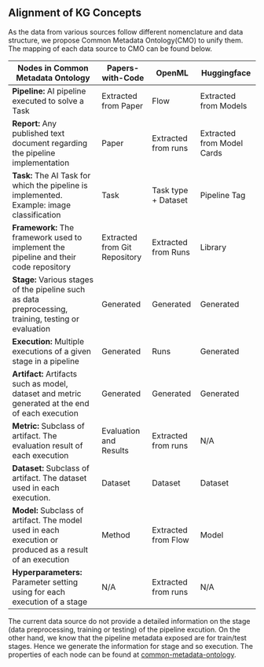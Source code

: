 ## Alignment of KG Concepts
As the data from various sources follow different nomenclature and data structure, we propose Common Metadata Ontology(CMO) to unify them. The mapping of each data source to CMO can be found below.


|     **Nodes   in Common Metadata Ontology**                                                                             |     **Papers-with-Code**                  |     **OpenML**                   |     **Huggingface**                   |
|---------------------------------------------------------------------------------------------------------------------|-----------------------------------------|------------------------------|-------------------------------------|
|     **Pipeline:**  AI pipeline executed to solve a Task                                                               |     Extracted from   Paper              |     Flow                     |     Extracted from   Models         |
|     **Report:**     Any   published text document regarding the pipeline implementation                                  |     Paper                               |     Extracted from   runs    |     Extracted from   Model Cards    |
|     **Task:**     The   AI Task for which the pipeline is implemented. Example: image classification                     |     Task                                |     Task type   + Dataset    |     Pipeline   Tag                  |
|     **Framework:**     The   framework used to implement the pipeline and their code repository                          |     Extracted from   Git Repository     |     Extracted from   Runs    |     Library                         |
|     **Stage:**     Various   stages of the pipeline such as data preprocessing, training, testing or   evaluation        |     Generated                           |     Generated                |     Generated                       |
|     **Execution:**     Multiple   executions of a given stage in a pipeline                                              |     Generated                           |     Runs                     |     Generated                       |
|     **Artifact:**     Artifacts   such as model, dataset and metric generated at the end of each execution               |     Generated                           |     Generated                |     Generated                       |
|     **Metric:**     Subclass   of artifact. The evaluation result of each execution                                      |     Evaluation   and Results            |     Extracted from   runs    |     N/A                             |
|     **Dataset:**     Subclass   of artifact. The dataset used in each execution.                                         |     Dataset                             |     Dataset                  |     Dataset                         |
|     **Model:**     Subclass   of artifact. The model used in each execution or produced as a result of an   execution    |     Method                              |     Extracted from   Flow    |     Model                           |
|     **Hyperparameters:**     Parameter   setting using for each execution of a stage                                     |     N/A                                 |     Extracted from   runs    |     N/A                             |


The current data source do not provide a detailed information on the stage (data preprocessing, training or testing) of the pipeline excution. On the other hand, we know that the pipeline metadata exposed are for train/test stages. Hence we generate the information for stage and so execution. The properties of each node can be found at [common-metadata-ontology](common-metadata-ontology/readme.md).



